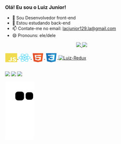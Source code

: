 ### Olá! Eu sou o Luiz Junior!

- 🔭 Sou Desenvolvedor front-end
- 🌱 Estou estudando back-end
- 📫 Contate-me no email: lacjunior129.la@gmail.com
- 😄 Pronouns: ele/dele

<div align="center">
  <a href="https://github.com/jcaluiz">
  <img height="180em" src="https://github-readme-stats.vercel.app/api?username=jcaluiz&show_icons=true&theme=highcontrast&include_all_commits=true&count_private=true"/>
  <img height="180em" src="https://github-readme-stats.vercel.app/api/top-langs/?username=jcaluiz&layout=compact&langs_count=7&theme=highcontrast"/>
</div>

 <div style="display: inline_block"><br>
  <img align="center" alt="Luiz-Js" height="30" width="40" src="https://raw.githubusercontent.com/devicons/devicon/master/icons/javascript/javascript-plain.svg">
  <img align="center" alt="Luiz-React" height="30" width="40" src="https://raw.githubusercontent.com/devicons/devicon/master/icons/react/react-original.svg">
  <img align="center" alt="Luiz-HTML" height="30" width="40" src="https://raw.githubusercontent.com/devicons/devicon/master/icons/html5/html5-original.svg">
  <img align="center" alt="Luiz-CSS" height="30" width="40" src="https://raw.githubusercontent.com/devicons/devicon/master/icons/css3/css3-original.svg">
   <img align="center" alt="Luiz-Redux" height="30" width="40" src="https://cdn.jsdelivr.net/gh/devicons/devicon/icons/redux/redux-original.svg" />


</div>
    
  ##
 
<div> 
  <a href="https://instagram.com/lacjunior29/" target="_blank"><img src="https://img.shields.io/badge/-Instagram-%23E4405F?style=for-the-badge&logo=instagram&logoColor=white" target="_blank"></a> 
  <a href = "mailto:lacjunior129.la@gmail.com"><img src="https://img.shields.io/badge/-Gmail-%23333?style=for-the-badge&logo=gmail&logoColor=white" target="_blank"></a>
  <a href="https://www.linkedin.com/in/luiz-alberto-carreiro-junior-6ab22022a/" target="_blank"><img src="https://img.shields.io/badge/-LinkedIn-%230077B5?style=for-the-badge&logo=linkedin&logoColor=white" target="_blank"></a> 
 
  ![Snake animation](https://github.com/jcaluiz/jcaluiz/blob/output/github-contribution-grid-snake.svg)
 
</div>
